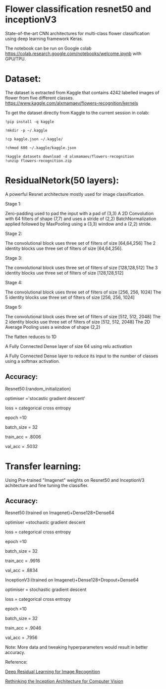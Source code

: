 # Flower classification resnet50 and inceptionV3

State-of-the-art CNN architectures for multi-class flower classification using deep learning framework Keras.


The notebook can be run on Google colab https://colab.research.google.com/notebooks/welcome.ipynb with GPU/TPU. 

# Dataset:



The dataset is extracted from Kaggle that contains 4242 labelled images of flower from five different classes.
https://www.kaggle.com/alxmamaev/flowers-recognition/kernels

To get the dataset directly from Kaggle to the current session in colab:


	!pip install -q kaggle
	
	!mkdir -p ~/.kaggle
	
	!cp kaggle.json ~/.kaggle/
	
	!chmod 600 ~/.kaggle/kaggle.json
	
	!kaggle datasets download -d alxmamaev/flowers-recognition
	!unzip flowers-recognition.zip

# ResidualNetork(50 layers):

A powerful Resnet architecture mostly used for image classification.


Stage 1:

Zero-padding used to pad the input with a pad of (3,3)
A 2D Convolution with 64 filters of shape (7,7) and uses a stride of (2,2)
BatchNormalization applied followed by MaxPooling using a (3,3) window and a (2,2) stride.


Stage 2:

The convolutional block uses three set of filters of size [64,64,256]
The 2 identity blocks use three set of filters of size [64,64,256].


Stage 3:


The convolutional block uses three set of filters of size [128,128,512]
The 3 identity blocks use three set of filters of size [128,128,512]


Stage 4:


The convolutional block uses three set of filters of size [256, 256, 1024]
The 5 identity blocks use three set of filters of size [256, 256, 1024]


Stage 5:


The convolutional block uses three set of filters of size [512, 512, 2048]
The 2 identity blocks use three set of filters of size [512, 512, 2048]
The 2D Average Pooling uses a window of shape (2,2) 

The flatten reduces to 1D

A Fully Connected Dense layer of size 64 using relu activation

A Fully Connected Dense layer to reduce its input to the number of classes using a softmax activation.

 ## Accuracy:
 
 Resnet50:(random_initialization)
 
 optimiser ='stocastic gradient descent' 
 
 loss = categorical cross entropy
 
 epoch =10
 
 batch_size = 32
 
 train_acc = .8006
 
 val_acc  = .5032
 
 # Transfer learning:

Using Pre-trained "Imagenet" weights on Resnet50 and InceptionV3 achitecture and fine tuning the classifier.

## Accuracy:                       							

Resnet50:(trained on Imagenet)+Dense128+Dense64

optimiser =stochastic gradient descent 

loss = categorical cross entropy

epoch =10

batch_size = 32

train_acc = .9916

val_acc  = .8834

InceptionV3:(trained on Imagenet)+Dense128+Dropout+Dense64

optimiser = stochastic gradient descent  

loss = categorical cross entropy

epoch =10

batch_size = 32

train_acc = .9046

val_acc  = .7956

Note: More data and tweaking hyperparameters would result in better accuracy.

Reference:

[Deep Residual Learning for Image Recognition](https://arxiv.org/abs/1512.03385)

[Rethinking the Inception Architecture for Computer Vision](https://arxiv.org/abs/1512.00567)
